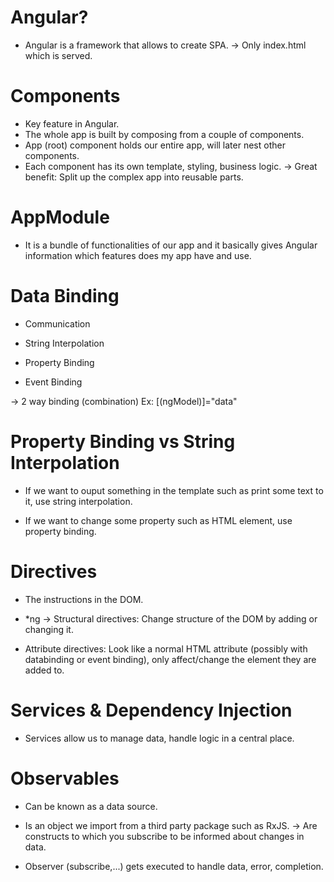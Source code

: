 # Angular?

- Angular is a framework that allows to create SPA.
  -> Only index.html which is served.

# Components

- Key feature in Angular.
- The whole app is built by composing from a couple of components.
- App (root) component holds our entire app, will later nest other components.
- Each component has its own template, styling, business logic.
  -> Great benefit: Split up the complex app into reusable parts.

# AppModule

- It is a bundle of functionalities of our app and it basically gives Angular information which features does my app have and use.

# Data Binding

- Communication

- String Interpolation
- Property Binding
- Event Binding

-> 2 way binding (combination) Ex: [(ngModel)]="data"

# Property Binding vs String Interpolation

- If we want to ouput something in the template such as print some text to it, use string interpolation.

- If we want to change some property such as HTML element, use property binding.

# Directives

- The instructions in the DOM.

- \*ng -> Structural directives: Change structure of the DOM by adding or changing it.

- Attribute directives: Look like a normal HTML attribute (possibly with databinding or event binding), only affect/change the element they are added to.

# Services & Dependency Injection

- Services allow us to manage data, handle logic in a central place.

# Observables

- Can be known as a data source.
- Is an object we import from a third party package such as RxJS.
  -> Are constructs to which you subscribe to be informed about changes in data.

- Observer (subscribe,...) gets executed to handle data, error, completion.
